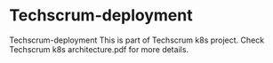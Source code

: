 # Techscrum-deployment
Techscrum-deployment
This is part of Techscrum k8s project.
Check Techscrum k8s architecture.pdf for more details.
